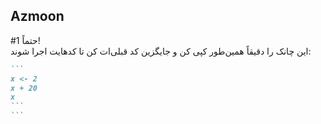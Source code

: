 ## Azmoon



<!--
#mahnaz
-->
#1
حتماً!  
این چانک را دقیقاً همین‌طور کپی کن و جایگزین کد قبلی‌ات کن تا کدهایت اجرا شوند:

````markdown
```
x <- 2
x + 20
x
```
```
